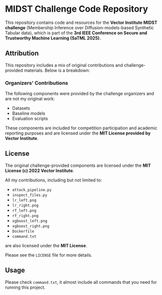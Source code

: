 # MIDST Challenge Code Repository

This repository contains code and resources for the **Vector Institute MIDST challenge** 
(Membership Inference over Diffusion-models-based Synthetic Tabular data), which is 
part of the **3rd IEEE Conference on Secure and Trustworthy Machine Learning (SaTML 2025).**

## Attribution

This repository includes a mix of original contributions and challenge-provided materials. Below is a breakdown:

### **Organizers' Contributions**  
The following components were provided by the challenge organizers and are not my original work:
- Datasets
- Baseline models
- Evaluation scripts

These components are included for competition participation and academic reporting purposes and are licensed under the **MIT License provided by Vector Institute**.

## License

The original challenge-provided components are licensed under the **MIT License (c) 2022 Vector Institute**.

All my contributions, including but not limited to:
- `attack_pipeline.py`
- `inspect_files.py`
- `lr_left.png`
- `lr_right.png`
- `rf_left.png`
- `rf_right.png`
- `xgboost_left.png`
- `xgboost_right.png`
- `Dockerfile`
- `command.txt`

are also licensed under the **MIT License**.

Please see the `LICENSE` file for more details.

## Usage

Please check `command.txt`, it almost include all commands that you need for running this project.